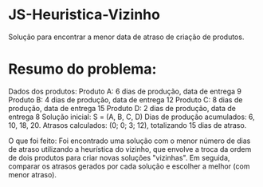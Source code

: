 # JS-Heuristica-Vizinho
Solução para encontrar a menor data de atraso de criação de produtos. 

# Resumo do problema:

Dados dos produtos:
Produto A: 6 dias de produção, data de entrega 9
Produto B: 4 dias de produção, data de entrega 12
Produto C: 8 dias de produção, data de entrega 15
Produto D: 2 dias de produção, data de entrega 8
Solução inicial: S = (A, B, C, D)
Dias de produção acumulados: 6, 10, 18, 20.
Atrasos calculados: (0; 0; 3; 12), totalizando 15 dias de atraso.

O que foi feito:
Foi encontrado uma solução com o menor número de dias de atraso utilizando a heurística do vizinho, que envolve a troca da ordem de dois produtos para criar novas soluções "vizinhas". Em seguida, comparar os atrasos gerados por cada solução e escolher a melhor (com menor atraso).